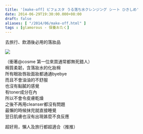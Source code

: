 ```yaml
---
title: '[make-off] ビフェスタ うる落ち水クレンジング シート ひきしめ'
date: 2014-06-29T19:30:00.000+08:00
draft: false
aliases: [ "/2014/06/make-off.html" ]
tags : [glamorous - 保養おたく]
---
```


去旅行、飲酒後必用的落妝品  

![](/images/bifesta.jpg)

（衝著@cosme 第一位來買通常都無死錯人）  
棉質柔韌，含落妝水的化妝棉  
所有眼妝唇妝面妝都通通byebye  
而且不會油油的不舒服  
也沒有黏膩的感覺  
有toner成分在內  
所以不會令皮膚乾燥  
之後不再用cleanser都沒有問題  
最懶的時候抹完就直接睡覺  
翌日肌膚也沒有出現甚麼不良反應  
  
超好用，懶人及旅行都超適合（推推）

